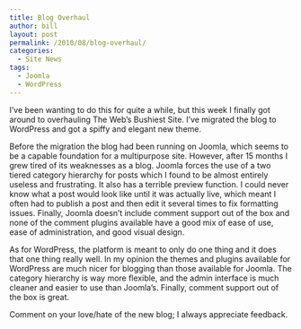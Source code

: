 ```yaml
---
title: Blog Overhaul
author: bill
layout: post
permalink: /2010/08/blog-overhaul/
categories:
  - Site News
tags:
  - Joomla
  - WordPress
---
```

I&#8217;ve been wanting to do this for quite a while, but this week I finally got around to overhauling The Web&#8217;s Bushiest Site. I&#8217;ve migrated the blog to WordPress and got a spiffy and elegant new theme.

Before the migration the blog had been running on Joomla, which seems to be a capable foundation for a multipurpose site. However, after 15 months I grew tired of its weaknesses as a blog. Joomla forces the use of a two tiered category hierarchy for posts which I found to be almost entirely useless and frustrating. It also has a terrible preview function. I could never know what a post would look like until it was actually live, which meant I often had to publish a post and then edit it several times to fix formatting issues. Finally, Joomla doesn&#8217;t include comment support out of the box and none of the comment plugins available have a good mix of ease of use, ease of administration, and good visual design.

As for WordPress, the platform is meant to only do one thing and it does that one thing really well. In my opinion the themes and plugins available for WordPress are much nicer for blogging than those available for Joomla. The category hierarchy is way more flexible, and the admin interface is much cleaner and easier to use than Joomla&#8217;s. Finally, comment support out of the box is great.

Comment on your love/hate of the new blog; I always appreciate feedback.